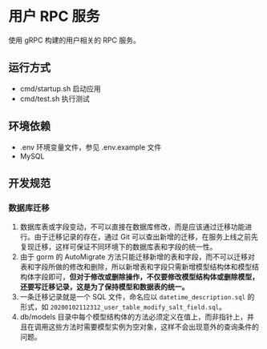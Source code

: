 # 用户 RPC 服务

使用 gRPC 构建的用户相关的 RPC 服务。

## 运行方式

- cmd/startup.sh 启动应用
- cmd/test.sh 执行测试

## 环境依赖

- .env 环境变量文件，参见 .env.example 文件
- MySQL

## 开发规范

### 数据库迁移
1. 数据库表或字段变动，不可以直接在数据库修改，而是应该通过迁移功能进行。由于迁移记录的存在，通过 Git 可以查出新增的迁移，在服务上线之前先复现迁移，这样可保证不同环境下的数据库表和字段的统一性。
2. 由于 gorm 的 AutoMigrate 方法只能迁移新增的表和字段，而不可以迁移对表和字段所做的修改和删除，所以新增表和字段只需新增模型结构体和模型结构体字段即可，**但对于修改或删除操作，不仅要修改模型结构体或删除模型，还要写迁移记录，这是为了保持模型和数据表的统一。**
3. 一条迁移记录就是一个 SQL 文件，命名应以 `datetime_description.sql` 的形式，如 `20200102112312_user_table_modify_salt_field.sql`。
4. db/models 目录中每个模型结构体的方法必须定义在值上，而非指针上，并且在调用这些方法时需要模型实例为空对象，这样不会出现意外的查询条件的问题。